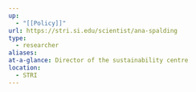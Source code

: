 ```yaml
---
up:
  - "[[Policy]]"
url: https://stri.si.edu/scientist/ana-spalding
type:
  - researcher
aliases: 
at-a-glance: Director of the sustainability centre
location:
  - STRI
---
```

